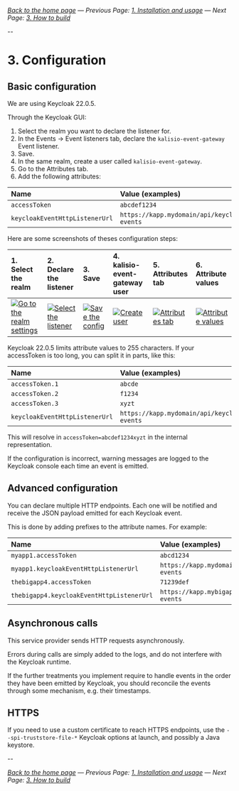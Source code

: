 _[Back to the home page](../README.md)
— Previous Page: [1. Installation and usage](./Usage.md)
— Next Page: [3. How to build](./Build.md)_

--

# 3. Configuration

## Basic configuration

We are using Keycloak 22.0.5.

Through the Keycloak GUI: 

1. Select the realm you want to declare the
   listener for.
2. In the Events → Event listeners tab, declare
   the `kalisio-event-gateway` Event listener.
3. Save.
4. In the same realm, create a user
   called `kalisio-event-gateway`.
5. Go to the Attributes tab.
6. Add the following attributes:

| Name | Value (examples) |
| :-- | :-- |
| `accessToken` | `abcdef1234` |
| `keycloakEventHttpListenerUrl` | `https://kapp.mydomain/api/keycloak-events` |

Here are some screenshots of theses configuration steps:

| 1. Select the realm | 2. Declare the listener | 3. Save | 4. kalisio-event-gateway user | 5. Attributes tab | 6. Attribute values |
| :-- | :-- | :-- | :-- | :-- | :-- |
| [![Go to the realm settings](https://gitlab.com/avcompris/kalisio/feathers-keycloak-listener-screenshots/-/raw/c607820462d12cb82d1c5206778b7aa6c54a8b42/screenshots/keycloak_setUp/00000008.png)](https://gitlab.com/avcompris/kalisio/feathers-keycloak-listener-screenshots/-/blob/c607820462d12cb82d1c5206778b7aa6c54a8b42/screenshots/keycloak_setUp/00000008.md) | [![Select the listener](https://gitlab.com/avcompris/kalisio/feathers-keycloak-listener-screenshots/-/raw/c607820462d12cb82d1c5206778b7aa6c54a8b42/screenshots/keycloak_setUp/00000011.png)](https://gitlab.com/avcompris/kalisio/feathers-keycloak-listener-screenshots/-/blob/c607820462d12cb82d1c5206778b7aa6c54a8b42/screenshots/keycloak_setUp/00000011.md) |  [![Save the config](https://gitlab.com/avcompris/kalisio/feathers-keycloak-listener-screenshots/-/raw/c607820462d12cb82d1c5206778b7aa6c54a8b42/screenshots/keycloak_setUp/00000013.png)](https://gitlab.com/avcompris/kalisio/feathers-keycloak-listener-screenshots/-/blob/c607820462d12cb82d1c5206778b7aa6c54a8b42/screenshots/keycloak_setUp/00000013.md) | [![Create user](https://gitlab.com/avcompris/kalisio/feathers-keycloak-listener-screenshots/-/raw/c607820462d12cb82d1c5206778b7aa6c54a8b42/screenshots/keycloak_setUp/00000016.png)](https://gitlab.com/avcompris/kalisio/feathers-keycloak-listener-screenshots/-/blob/c607820462d12cb82d1c5206778b7aa6c54a8b42/screenshots/keycloak_setUp/00000016.md) | [![Attributes tab](https://gitlab.com/avcompris/kalisio/feathers-keycloak-listener-screenshots/-/raw/c607820462d12cb82d1c5206778b7aa6c54a8b42/screenshots/keycloak_setUp/00000018.png)](https://gitlab.com/avcompris/kalisio/feathers-keycloak-listener-screenshots/-/blob/c607820462d12cb82d1c5206778b7aa6c54a8b42/screenshots/keycloak_setUp/00000018.md) | [![Attribute values](https://gitlab.com/avcompris/kalisio/feathers-keycloak-listener-screenshots/-/raw/c607820462d12cb82d1c5206778b7aa6c54a8b42/screenshots/keycloak_setUp/00000020.png)](https://gitlab.com/avcompris/kalisio/feathers-keycloak-listener-screenshots/-/blob/c607820462d12cb82d1c5206778b7aa6c54a8b42/screenshots/keycloak_setUp/00000020.md)  |

Keycloak 22.0.5 limits attribute values to 255 characters.
If your accessToken is too long, you can split it in parts, like this:

| Name | Value (examples) |
| :-- | :-- |
| `accessToken.1` | `abcde` |
| `accessToken.2` | `f1234` |
| `accessToken.3` | `xyzt` |
| `keycloakEventHttpListenerUrl` | `https://kapp.mydomain/api/keycloak-events` |

This will resolve in
`accessToken=abcdef1234xyzt` in the internal
representation.

If the configuration is incorrect,
warning messages are logged to
the Keycloak console each time an event is emitted.



## Advanced configuration

You can declare multiple HTTP
endpoints. Each one will be notified
and receive the JSON payload emitted for
each Keycloak event.

This is done by adding prefixes to the attribute
names. For example:

| Name | Value (examples) |
| :-- | :-- |
| `myapp1.accessToken` | `abcd1234` |
| `myapp1.keycloakEventHttpListenerUrl` | `https://kapp.mydomain1/api/keycloak-events` |
| `thebigapp4.accessToken` | `71239def` |
| `thebigapp4.keycloakEventHttpListenerUrl` | `https://kapp.mybigapp4/api/keycloak-events` |


## Asynchronous calls

This service provider sends HTTP requests asynchronously.

Errors during calls
are simply added to the logs, 
and do not interfere
with the Keycloak runtime.

If the further treatments you implement
require to handle events
in the order they have been emitted by Keycloak,
you should reconcile the events through some
mechanism, e.g. their timestamps.


## HTTPS

If you need to use a custom certificate
to reach HTTPS endpoints,
use the `--spi-truststore-file-*` Keycloak options
at launch, and possibly a Java keystore.



--


_[Back to the home page](../README.md)
— Previous Page: [1. Installation and usage](./Usage.md)
— Next Page: [3. How to build](./Build.md)_
